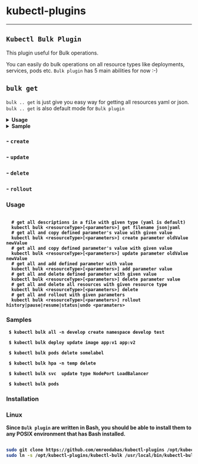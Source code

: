 
# kubectl-plugins
---
## `Kubectl Bulk Plugin`

This plugin useful for Bulk operations.

You can easily do bulk operations on all resource types like deployments, services, pods etc.
`Bulk plugin` has 5 main abilities for now :-)
 
 ##   **`bulk get`**  
`bulk .. get` is just give you easy way for getting all resources yaml or json.
`bulk .. get` is also default mode for `Bulk plugin`

 <details>
 <summary><b>Usage<b></summary>
<p>
 
 ``` 
  # get all resource description in yaml (default format) format 
  kubectl bulk <resourceType> [<parameters>]
  # get all resource description in json format  
  kubectl bulk <resourceType> [<parameters>] get json
  # get all resource description in to a file with json format  
  kubectl bulk <resourceType> [<parameters>] get filename json  
 ``` 
  </p>
</details> 
<details>
  <summary><b>Sample<b></summary>
<p>
 
  ``` 
$ kubectl bulk deploy -n test 
apiVersion: v1
items:
- apiVersion: extensions/v1beta1
  kind: Deployment
  name: sample-app
  ...
apiVersion: v1
items:
- apiVersion: extensions/v1beta1
  kind: Deployment
  name: another-sample-app
...
 
$ kubectl bulk service get file json
All descriptions will be written in file.json

 ```
 </p>
</details> 

 
###  - **`create`**  
### - **`update`**  
###  - **`delete`**  
###  - **`rollout`**   
  

### Usage 

```

  # get all descriptions in a file with given type (yaml is default)
  kubectl bulk <resourceType>[<parameters>] get filename json|yaml
  # get all and copy defined parameter's value with given value
  kubectl bulk <resourceType>[<parameters>] create parameter oldValue newValue
  # get all and copy defined parameter's value with given value
  kubectl bulk <resourceType>[<parameters>] update parameter oldValue newValue
  # get all and add defined parameter with value
  kubectl bulk <resourceType>[<parameters>] add parameter value
  # get all and delete defined parameter with given value
  kubectl bulk <resourceType>[<parameters>] delete parameter value
  # get all and delete all resources with given resource type
  kubectl bulk <resourceType>[<parameters>] delete
  # get all and rollout with given parameters
  kubectl bulk <resourceType>[<parameters>] rollout history|pause|resume|status|undo <paramaters>
``` 
### Samples

```   
 $ kubectl bulk all -n develop create namespace develop test
 
 $ kubectl bulk deploy update image app:v1 app:v2
 
 $ kubectl bulk pods delete somelabel 
 
 $ kubectl bulk hpa -n temp delete 
 
 $ kubectl bulk svc  update type NodePort LoadBalancer
 
 $ kubectl bulk pods 

```

### Installation 


### Linux

Since `Bulk plugin` are written in Bash, you should be able to install
them to any POSIX environment that has Bash installed.

``` bash

sudo git clone https://github.com/emreodabas/kubectl-plugins /opt/kubectl-plugins
sudo ln -s /opt/kubectl-plugins/kubectl-bulk /usr/local/bin/kubectl-bulk

```

